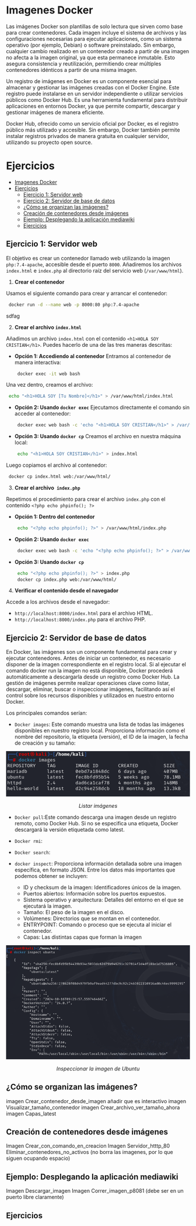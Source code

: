 # Imagenes Docker

Las imágenes Docker son plantillas de solo lectura que sirven como base para crear contenedores. Cada imagen incluye el sistema de archivos y las configuraciones necesarias para ejecutar aplicaciones, como un sistema operativo (por ejemplo, Debian) o software preinstalado. Sin embargo, cualquier cambio realizado en un contenedor creado a partir de una imagen no afecta a la imagen original, ya que esta permanece inmutable. Esto asegura consistencia y reutilización, permitiendo crear múltiples contenedores idénticos a partir de una misma imagen.

Un registro de imágenes en Docker es un componente esencial para almacenar y gestionar las imágenes creadas con el Docker Engine. Este registro puede instalarse en un servidor independiente o utilizar servicios públicos como Docker Hub. Es una herramienta fundamental para distribuir aplicaciones en entornos Docker, ya que permite compartir, descargar y gestionar imágenes de manera eficiente.

Docker Hub, ofrecido como un servicio oficial por Docker, es el registro público más utilizado y accesible. Sin embargo, Docker también permite instalar registros privados de manera gratuita en cualquier servidor, utilizando su proyecto open source.

# Ejercicios

- [Imagenes Docker](#imagenes-docker)
- [Ejercicios](#ejercicios)
  - [Ejercicio 1: Servidor web](#ejercicio-1-servidor-web)
  - [Ejercicio 2: Servidor de base de datos](#ejercicio-2-servidor-de-base-de-datos)
  - [¿Cómo se organizan las imágenes?](#cómo-se-organizan-las-imágenes)
  - [Creación de contenedores desde imágenes](#creación-de-contenedores-desde-imágenes)
  - [Ejemplo: Desplegando la aplicación mediawiki](#ejemplo-desplegando-la-aplicación-mediawiki)
  - [Ejercicios](#ejercicios-1)


## Ejercicio 1: Servidor web
El objetivo es crear un contenedor llamado web utilizando la imagen ``php:7.4-apache``, accesible desde el puerto ``8000``. Añadiremos los archivos ``index.html`` e ``index.php`` al directorio raíz del servicio web (``/var/www/html``).

1. **Crear el contenedor**

Usamos el siguiente comando para crear y arrancar el contenedor:

   ```bash
    docker run -d --name web -p 8000:80 php:7.4-apache
   ```

sdfag

2. **Crear el archivo ``index.html``**

Añadimos un archivo ``index.html`` con el contenido ``<h1>HOLA SOY CRISTIAN</h1>``. Puedes hacerlo de una de las tres maneras descritas:
- **Opción 1: Accediendo al contenedor**
Entramos al contenedor de manera interactiva:

   ```bash
    docker exec -it web bash
   ```
Una vez dentro, creamos el archivo:

   ```bash
    echo "<h1>HOLA SOY [Tu Nombre]</h1>" > /var/www/html/index.html
   ```

- **Opción 2: Usando ``docker exec``**
Ejecutamos directamente el comando sin acceder al contenedor:

   ```bash
    docker exec web bash -c 'echo "<h1>HOLA SOY CRISTIAN</h1>" > /var/www/html/index.html'
   ```

- **Opción 3: Usando ``docker cp``**
Creamos el archivo en nuestra máquina local:

   ```bash
    echo "<h1>HOLA SOY CRISTIAN</h1>" > index.html
   ```
Luego copiamos el archivo al contenedor:

   ```bash
    docker cp index.html web:/var/www/html/
   ```

3. **Crear el archivo`` index.php``**

Repetimos el procedimiento para crear el archivo ``index.php`` con el contenido ``<?php echo phpinfo(); ?>``

- **Opción 1: Dentro del contenedor**
   ```bash
    echo "<?php echo phpinfo(); ?>" > /var/www/html/index.php
   ```

- **Opción 2: Usando ``docker exec``**

   ```bash
    docker exec web bash -c 'echo "<?php echo phpinfo(); ?>" > /var/www/html/index.php'
   ```

- **Opción 3: Usando ``docker cp``**

   ```bash
    echo "<?php echo phpinfo(); ?>" > index.php
    docker cp index.php web:/var/www/html/
   ```

4. **Verificar el contenido desde el navegador**

Accede a los archivos desde el navegador:

- ``http://localhost:8000/index.html`` para el archivo HTML.
- ``http://localhost:8000/index.php`` para el archivo PHP.


## Ejercicio 2: Servidor de base de datos
En Docker, las imágenes son un componente fundamental para crear y ejecutar contenedores. Antes de iniciar un contenedor, es necesario disponer de la imagen correspondiente en el registro local. Si al ejecutar el comando docker run la imagen no está disponible, Docker procederá automáticamente a descargarla desde un registro como Docker Hub. La gestión de imágenes permite realizar operaciones clave como listar, descargar, eliminar, buscar o inspeccionar imágenes, facilitando así el control sobre los recursos disponibles y utilizados en nuestro entorno Docker.

Los principales comandos serían:
- `Docker images`: Este comando muestra una lista de todas las imágenes disponibles en nuestro registro local. Proporciona información como el nombre del repositorio, la etiqueta (versión), el ID de la imagen, la fecha de creación y su tamaño:

<p align="center">
    <img src="./images/Imagenes_docker.png" alt="Listar imágenes">
    </p>
<p align="center"><em>Listar imágenes</em></p>

- `Docker pull`:Este comando descarga una imagen desde un registro remoto, como Docker Hub. Si no se especifica una etiqueta, Docker descargará la versión etiquetada como latest.



- `Docker rmi`:

- `Docker search`:

- `docker inspect`: Proporciona información detallada sobre una imagen específica, en formato JSON. Entre los datos más importantes que podemos obtener se incluyen:

    - ID y checksum de la imagen: Identificadores únicos de la imagen.
    - Puertos abiertos: Información sobre los puertos expuestos.
    - Sistema operativo y arquitectura: Detalles del entorno en el que se ejecutará la imagen.
    - Tamaño: El peso de la imagen en el disco.
    - Volúmenes: Directorios que se montan en el contenedor.
    - ENTRYPOINT: Comando o proceso que se ejecuta al iniciar el contenedor.
    - Capas: Las distintas capas que forman la imagen

<p align="center">
    <img src="./images/inspeccionar_imagen.png" alt="Inspeccionar la imagen de Ubuntu">
    </p>
<p align="center"><em>Inspeccionar la imagen de Ubuntu</em></p>





## ¿Cómo se organizan las imágenes?

imagen Crear_contenedor_desde_imagen añadir que es interactivo
imagen Visualizar_tamaño_contenedor
imagen Crear_archivo_ver_tamaño_ahora
imagen Capas_latest

## Creación de contenedores desde imágenes

Imagen Crear_con_comando_en_creacion
Imagen Servidor_htttp_80
Eliminar_contenedores_no_activos (no borra las imagenes, por lo que siguen ocupando espacio)

## Ejemplo: Desplegando la aplicación mediawiki

Imagen Descargar_imagen
Imagen Correr_imagen_p8081 (debe ser en un puerto libre claramente)

## Ejercicios